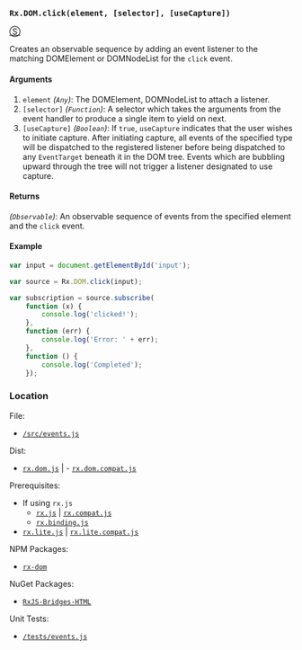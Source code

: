 ### `Rx.DOM.click(element, [selector], [useCapture])`
[&#x24C8;](https://github.com/Reactive-Extensions/RxJS-DOM/blob/master/src/events.js "View in source")

Creates an observable sequence by adding an event listener to the matching DOMElement or DOMNodeList for the `click` event.

#### Arguments
1. `element` *(`Any`)*: The DOMElement, DOMNodeList to attach a listener.
2. `[selector]` *(`Function`)*: A selector which takes the arguments from the event handler to produce a single item to yield on next.
3. `[useCapture]` *(`Boolean`)*: If `true`, `useCapture` indicates that the user wishes to initiate capture. After initiating capture, all events of the specified type will be dispatched to the registered listener before being dispatched to any `EventTarget` beneath it in the DOM tree. Events which are bubbling upward through the tree will not trigger a listener designated to use capture.

#### Returns
*(`Observable`)*: An observable sequence of events from the specified element and the `click` event.

#### Example

```js
var input = document.getElementById('input');

var source = Rx.DOM.click(input);

var subscription = source.subscribe(
    function (x) {
        console.log('clicked!');
    },
    function (err) {
        console.log('Error: ' + err);
    },
    function () {
        console.log('Completed');
    });
```

### Location

File:
- [`/src/events.js`](https://github.com/Reactive-Extensions/RxJS-DOM/blob/master/src/events.js)

Dist:
- [`rx.dom.js`](https://github.com/Reactive-Extensions/RxJS-DOM/blob/master/dist/rx.dom.js) | - [`rx.dom.compat.js`](https://github.com/Reactive-Extensions/RxJS-DOM/blob/master/dist/rx.dom.compat.js)

Prerequisites:
- If using `rx.js`
  - [`rx.js`](https://github.com/Reactive-Extensions/RxJS/blob/master/dist/rx.js) | [`rx.compat.js`](https://github.com/Reactive-Extensions/RxJS/blob/master/dist/rx.compat.js)
  - [`rx.binding.js`](https://github.com/Reactive-Extensions/RxJS/blob/master/dist/rx.binding.js)
- [`rx.lite.js`](https://github.com/Reactive-Extensions/RxJS/blob/master/rx.lite.js) | [`rx.lite.compat.js`](https://github.com/Reactive-Extensions/RxJS/blob/master/rx.lite.compat.js)

NPM Packages:
- [`rx-dom`](https://preview.npmjs.com/package/rx-dom)

NuGet Packages:
- [`RxJS-Bridges-HTML`](http://www.nuget.org/packages/RxJS-Bridges-HTML/)

Unit Tests:
- [`/tests/events.js`](https://github.com/Reactive-Extensions/RxJS-DOM/blob/master/tests/events.js)

